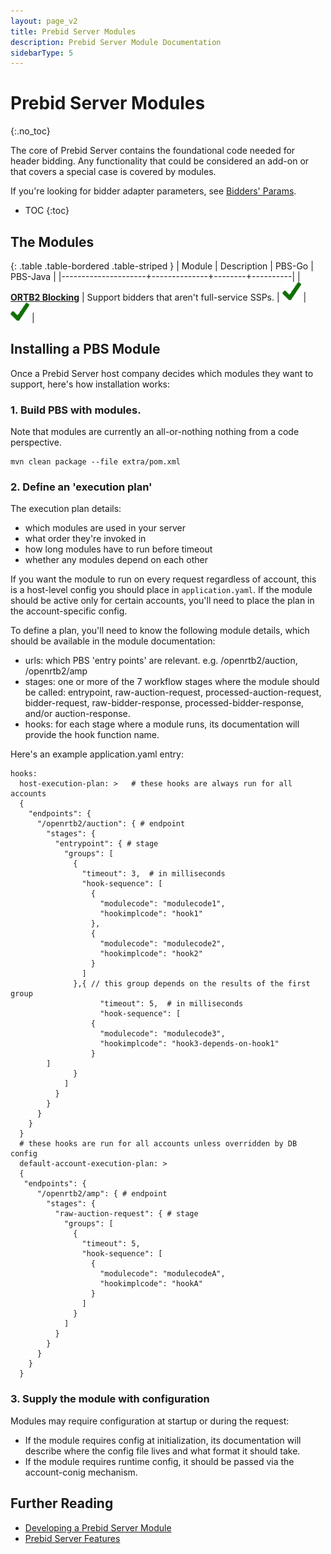 ```yaml
---
layout: page_v2
title: Prebid Server Modules
description: Prebid Server Module Documentation
sidebarType: 5
---
```


# Prebid Server Modules
{:.no_toc}

The core of Prebid Server contains the foundational code needed for header bidding. Any functionality that could be considered an add-on or that covers a special case is covered by modules. 

If you're looking for bidder adapter parameters, see [Bidders' Params](/dev-docs/pbs-bidders.html).

* TOC
{:toc}

## The Modules

{: .table .table-bordered .table-striped }
| Module              | Description  | PBS-Go | PBS-Java |
|---------------------+--------------+--------+----------|
| [**ORTB2 Blocking**](/prebid-server/pbs-modules/ortb2-blocking.html) | Support bidders that aren't full-service SSPs. | <img src="/assets/images/icons/icon-check-green.png" width="30"> | <img src="/assets/images/icons/icon-check-green.png" width="30"> |

## Installing a PBS Module

Once a Prebid Server host company decides which modules they want to support,
here's how installation works:

### 1. Build PBS with modules.

Note that modules are currently an all-or-nothing nothing from a code perspective.
```
mvn clean package --file extra/pom.xml
```

### 2. Define an 'execution plan'

The execution plan details:
- which modules are used in your server
- what order they're invoked in
- how long modules have to run before timeout
- whether any modules depend on each other

If you want the module to run on every request regardless of account, this is a
host-level config you should place in `application.yaml`. If the module should
be active only for certain accounts, you'll need to place the plan in the account-specific config.

To define a plan, you'll need to know the following module details, which should be available in the module documentation:
- urls: which PBS 'entry points' are relevant. e.g. /openrtb2/auction, /openrtb2/amp
- stages: one or more of the 7 workflow stages where the module should be called: entrypoint, raw-auction-request, processed-auction-request, bidder-request, raw-bidder-response, processed-bidder-response, and/or auction-response.
- hooks: for each stage where a module runs, its documentation will provide the hook function name.

Here's an example application.yaml entry:
```
hooks: 
  host-execution-plan: >   # these hooks are always run for all accounts
  {
    "endpoints": {
      "/openrtb2/auction": { # endpoint
        "stages": {
          "entrypoint": { # stage
            "groups": [
              {
                "timeout": 3,  # in milliseconds
                "hook-sequence": [
                  {
                    "modulecode": "modulecode1",
                    "hookimplcode": "hook1"
                  },
                  {
                    "modulecode": "modulecode2",
                    "hookimplcode": "hook2"
                  }
                ]
              },{ // this group depends on the results of the first group
		            "timeout": 5,  # in milliseconds
		            "hook-sequence": [
                  {
                    "modulecode": "modulecode3",
                    "hookimplcode": "hook3-depends-on-hook1"
                  }
		]
              }
            ]
          }
        }
      }
    }
  }
  # these hooks are run for all accounts unless overridden by DB config
  default-account-execution-plan: >
  {
   "endpoints": {
      "/openrtb2/amp": { # endpoint
        "stages": {
          "raw-auction-request": { # stage
            "groups": [
              {
                "timeout": 5,
                "hook-sequence": [
                  {
                    "modulecode": "modulecodeA",
                    "hookimplcode": "hookA"
                  }
                ]
              }
            ]
          }
        }
      }
    }
  }
```

### 3. Supply the module with configuration

Modules may require configuration at startup or during the request:

- If the module requires config at initialization, its documentation will
describe where the config file lives and what format it should take.
- If the module requires runtime config, it should be passed via the account-conig mechanism.


## Further Reading

+ [Developing a Prebid Server Module](/prebid-server/developers/add-a-module.html)
+ [Prebid Server Features](/prebid-server/features/pbs-feature-idx.html)
